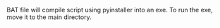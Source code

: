 BAT file will compile script using pyinstaller into an exe. To run the exe, move it to the main directory.